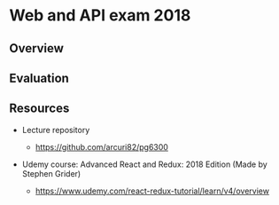 # Web and API exam 2018

## Overview


## Evaluation

## Resources
- Lecture repository
    - https://github.com/arcuri82/pg6300

- Udemy course: Advanced React and Redux: 2018 Edition (Made by Stephen Grider)
    - https://www.udemy.com/react-redux-tutorial/learn/v4/overview